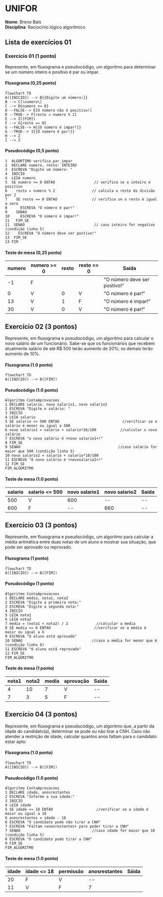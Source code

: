 
# UNIFOR
**Nome**: Breno Baís <br>
**Disciplina**: Raciocínio lógico algorítmico

## Lista de exercícios 01

### Exercício 01 (1 ponto)
Represente, em fluxograma e pseudocódigo, um algoritmo para determinar se um número inteiro e positivo é par ou impar.

#### Fluxograma (0,25 ponto)

```mermaid
flowchart TD
A([INICIO]) --> B{{Digite um número:}}
B --> C[\numero\]
C --> D{numero >= 0}
D --FALSE--> E[O número não é positivo!]
D --TRUE--> F[resto = numero % 2]
E --> Z([FIM])
F --> G{resto == 0}
G --FALSE--> H{{O número é impar!}}
G --TRUE--> I{{O número é par!}}
H --> Z
I --> Z
```

#### Pseudocódigo (0,5 ponto)
```
1  ALGORTIMO verifica_par_impar
2  DECLARE numero, resto: INTEIRO
3  ESCREVA "Digite um número: "
4  INICIO
4  LEIA numero
5  SE numero >= 0 ENTAO                  // verifica se o inteiro é positivo
6    resto = numero % 2                 // calcula o resto da divisão por 2
7    SE resto == 0 ENTAO                // verifica se o resto é igual a zero
8      ESCREVA "O número é par!"
9    SENAO
10     ESCREVA "O número é impar!"
11   FIM_SE
11  SENAO                                // caso inteiro for negativo (condição linha 5)
12    ESCREVA "O número deve ser postivo!"
13  FIM_SE
13 FIM
```

#### Teste de mesa (0,25 ponto)
| numero | numero >= 0 | resto | resto == 0 | Saída |
| -- | -- | -- | -- | -- | 
| -1 | F |   |   | "O número deve ser postivo!" |
| 0  | V | 0 | V | "O número é par!" |
| 13 | V | 1 | F | "O número é impar!" |
| 30 | V | 0 | V | "O número é par!" |

## Exercício 02 (3 pontos)
Represente, em fluxograma e pseudocódigo, um algoritmo para calcular o novo salário de um funcionário. 
Sabe-se que os funcionários que recebem atualmente salário de até R$ 500 terão aumento de 20%; os demais terão aumento de 10%.

#### Fluxograma (1.0 ponto)

```mermaid
flowchart TD
A([INICIO]) --> B([FIM])
```

#### Pseudocódigo (1.0 ponto)

```
Algoritmo ContaAprovacoes
1 DECLARE salario, novo salario1, novo salario2
2 ESCREVA "Digite o salário: "
3 INICIO
4 LEIA salario
5 SE salario <= 500 ENTAO                             //verificar se o salário é menor ou igual a 500
6 novo salario1 = salario + salario*20/100           //calcular o novo salário
7 ESCREVA "o novo salário é +novo salario1+!"
8 FIM_SE
9 SENAO                                             //caso salário for maior que 500 (condição linha 5)
10 novo salario2 = salario + salario*10/100
11 ESCREVA "O novo salário é +novosalario2+!"
12 FIM_SE
FIM_ALGORITMO
```

#### Teste de mesa (1.0 ponto)

|       salario       |       salario <= 500       |        novo salario1      |      novo salario2        |      Saída        | 
|      --       |      --      |      --      |      --      |      --      | 
|       500       |       V       |     600     |      --      |      --      | O novo salário é R$ 600
|       600       |       F       |      --     |      660     |      --      | O novo salário é R$ 660

## Exercício 03 (3 pontos)
Represente, em fluxograma e pseudocódigo, um algoritmo para calcular a média aritmética entre duas notas de um aluno e mostrar sua situação, que pode ser aprovado ou reprovado.

#### Fluxograma (1 ponto)

```mermaid
flowchart TD
A([INICIO]) --> B([FIM])
```

#### Pseudocódigo (1 ponto)

```
Algoritmo ContaAprovacoes
1 DECLARE média, nota1, nota2
2 ESCREVA "Digite a primeira nota:"
3 ESCREVA "Digite a segunda nota:"
4 INICIO
5 LEIA nota1
6 LEIA nota2
7 media = (nota1 + nota2) / 2             //calcular a media
8 SE media >= 6 ENTAO                    //verificar se a média é maior ou igual a 6
9 ESCREVA "O aluno está aprovado"
10 SENAO                                //caso a média for menor que 6 (condição linha 8)
11 ESCREVA "O aluno está reprovado"
12 FIM_SE
FIM_ALGORITMO
```

#### Teste de mesa (1 ponto)

|    nota1     |      nota2      |      media        |     aprovação         |    Saída          | 
|      --      |      --      |      --      |      --      |      --      | 
|       4      |     10       |       7       |      V        |      --      | O aluno está aprovado
|       7      |      3       |       5       |      F        |      --      | O aluno está reprovado

## Exercício 04 (3 pontos)
Represente, em fluxograma e pseudocódigo, um algoritmo que, a partir da idade do candidato(a), determinar se pode ou não tirar a CNH. 
Caso não atender a restrição de idade, calcular quantos anos faltam para o candidato estar apto.

#### Fluxograma (1.0 ponto)

```mermaid
flowchart TD
A([INICIO]) --> B([FIM])
```

#### Pseudocódigo (1.0 ponto)

```
Algoritmo ContaAprovacoes
1 DECLARE idade, anosrestantes
2 ESCREVA "Informe a sua idade:"
3 INICIO
4 LEIA idade
5 SE idade <= 18 ENTAO                    //verificar se a idade é maior ou igual a 18
6 anosrestantes = idade - 18
6 ESCREVA "O candidato pode não tirar a CNH"
7 ESCREVA "Faltam +anosrestantes+ para poder tirar a CNH"
7 SENAO                                 //caso idade for maior que 18 (condição linha 5)
8 ESCREVA "O candidato pode tirar a CNH"
9 FIM_SE
FIM_ALGORITMO
```

#### Teste de mesa (1.0 ponto)

|      idade        |      idade <= 18        |       permissão       |      anosrestantes        |     Sáida         | 
|      --      |      --      |      --      |      --      |      --      | 
|       20       |      F        |      V        |     --       |              | O candidato pode tirar a CNH
|       11       |       V       |      F        |      7       |              | O candidato não pode tirar a CNH

